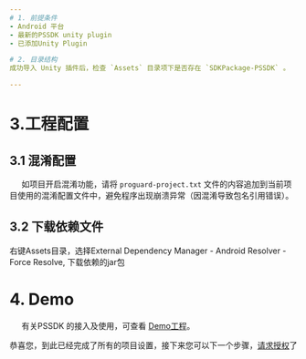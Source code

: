 ```yaml
---
# 1. 前提条件
- Android 平台
- 最新的PSSDK unity plugin
- 已添加Unity Plugin

# 2. 目录结构
成功导入 Unity 插件后，检查 `Assets` 目录项下是否存在 `SDKPackage-PSSDK` 。

---
```


# 3.工程配置
## 3.1 混淆配置

&ensp;&ensp;&ensp;如项目开启混淆功能，请将 `proguard-project.txt` 文件的内容追加到当前项目使用的混淆配置文件中，避免程序出现崩溃异常（因混淆导致包名引用错误）。
 ## 3.2 下载依赖文件
 右键Assets目录，选择External Dependency Manager - Android Resolver - Force Resolve, 下载依赖的jar包

# 4. Demo
&ensp;&ensp;&ensp;有关PSSDK 的接入及使用，可查看 [Demo工程](https://github.com/Avid-ly/Unity-PSSDK_AndroidDemo)。

恭喜您，到此已经完成了所有的项目设置，接下来您可以下一个步骤，[请求授权](/pssdk/unity/unity_request.md)了
